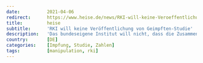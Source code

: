 ```yaml
---
date:          2021-04-06
redirect:      https://www.heise.de/news/RKI-will-keine-Veroeffentlichung-von-Geimpften-Studie-6006484.html
title:         heise
subtitle:      'RKI will keine Veröffentlichung von Geimpften-Studie'
description:   'Das bundeseigene Institut will nicht, dass die Zusammenfassung von Erkenntnissen zum Übertragungsrisiko durch vollständig geimpfte Personen veröffentlicht wird.'
country:       [DE]
categories:    [Impfung, Studie, Zahlen]
tags:          [manipulation, rki]
---
```

